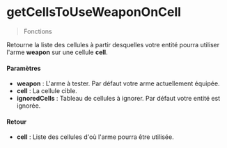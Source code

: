 # getCellsToUseWeaponOnCell
> Fonctions

Retourne la liste des cellules à partir desquelles votre entité pourra utiliser l'arme **weapon** sur une cellule **cell**.

#### Paramètres

- **weapon** : L'arme à tester. Par défaut votre arme actuellement équipée.
- **cell** : La cellule cible.
- **ignoredCells** : Tableau de cellules à ignorer. Par défaut votre entité est ignorée.

#### Retour

- **cell** : Liste des cellules d'où l'arme pourra être utilisée.
